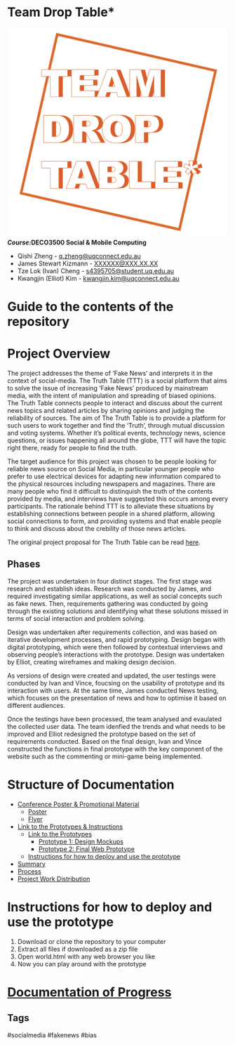 # Team Drop Table*
![team_logo](https://github.com/deco3500-2018/DROP-TABLE-star/blob/master/Team%20DROP%20TABLE.png)
<strong><i>Course:</i>DECO3500 Social & Mobile Computing</strong><br>
+ Qishi Zheng - q.zheng@uqconnect.edu.au
+ James Stewart Kizmann - XXXXXX@XXX.XX.XX
+ Tze Lok (Ivan) Cheng - s4395705@student.uq.edu.au
+ Kwangjin (Elliot) Kim - kwangjin.kim@uqconnect.edu.au

# Guide to the contents of the repository

# Project Overview

The project addresses the theme of ‘Fake News’ and interprets it in the context of social-media. The Truth Table (TTT) is a social platform that aims to solve the issue of increasing ‘Fake News’ produced by mainstream media, with the intent of manipulation and spreading of biased opinions. The Truth Table connects people to interact and discuss about the current news topics and related articles by sharing opinions and judging the reliability of sources. The aim of The Truth Table is to provide a platform for such users to work together and find the ‘Truth’, through mutual discussion and voting systems. Whether it’s political events, technology news, science questions, or issues happening all around the globe, TTT will have the topic right there, ready for people to find the truth. 

The target audience for this project was chosen to be people looking for reliable news source on Social Media, in particular younger people who prefer to use electrical devices for adapting new information compared to the physical resources including newspapers and magazines. There are many people who find it difficult to distinquish the truth of the contents provided by media, and interviews have suggested this occurs among every participants. The rationale behind TTT is to alleviate these situations by establishing  connections between people in a shared platform, allowing social connections to form, and providing systems and that enable people to think and discuss about the crebility of those news articles.

The original project proposal for The Truth Table can be read [here](https://github.com/deco3500-2018/DROP-TABLE-star/wiki/Proposal).

<h2>Phases</h2>
The project was undertaken in four distinct stages. 
The first stage was research and establish ideas. Research was conducted by James, and required investigating similar applications, as well as social concepts such as fake news. Then, requirements gathering was conducted by going through the existing solutions and identifying what these solutions missed in terms of social interaction and problem solving.  

Design was undertaken after requirements collection, and was based on iterative development processes, and rapid prototyping. Design began with digital prototyping, which were then followed by contextual interviews and observing people’s interactions with the prototype. Design was undertaken by Elliot, creating wireframes and making design decision.

As versions of design were created and updated, the user testings were conducted by Ivan and Vince, foucsing on the usability of prototype and its interaction with users. At the same time, James conducted News testing, which focuses on the presentation of news and how to optimise it based on different audiences. 

Once the testings have been processed, the team analysed and evaulated the collected user data. The team idenfied the trends and what needs to be improved and Elliot redesigned the prototype based on the set of requirements conducted. 
Based on the final design, Ivan and Vince constructed the functions in final prototype with the key component of the website such as the commenting or mini-game being implemented. 

# Structure of Documentation
- [Conference Poster & Promotional Material](https://github.com/deco3500-2018/DROP-TABLE-star/wiki/Documentation#conference-poster--promotional-material)
  - [Poster](https://github.com/deco3500-2018/DROP-TABLE-star/wiki/Documentation#poster)
  - [Flyer](https://github.com/deco3500-2018/DROP-TABLE-star/wiki/Documentation#flyers)
- [Link to the Prototypes & Instructions](https://github.com/deco3500-2018/DROP-TABLE-star/wiki/Documentation#link-to-the-prototype--instructions)
  - [Link to the Prototypes](https://github.com/deco3500-2018/DROP-TABLE-star/wiki/Documentation#links-to-the-prototypes)
    - [Prototype 1: Design Mockups](https://github.com/deco3500-2018/DROP-TABLE-star/wiki/Documentation#prototype-1-design-mockups)
    - [Prototype 2: Final Web Prototype](https://github.com/deco3500-2018/DROP-TABLE-star/wiki/Documentation#prototype-2-final-web-prototypes)
  - [Instructions for how to deploy and use the prototype](https://github.com/deco3500-2018/DROP-TABLE-star/wiki/Documentation#instructions-for-how-to-deploy-and-use-the-prototype)
- [Summary](https://github.com/deco3500-2018/DROP-TABLE-star/wiki/Documentation#summary)
- [Process](https://github.com/deco3500-2018/DROP-TABLE-star/wiki/Documentation#process)
- [Project Work Distribution](https://github.com/deco3500-2018/DROP-TABLE-star/wiki/Documentation#project-work-distributiony)

# Instructions for how to deploy and use the prototype
1. Download or clone the repository to your computer
2. Extract all files if downloaded as a zip file
3. Open world.html with any web browser you like
4. Now you can play around with the prototype

# [Documentation of Progress](https://github.com/deco3500-2018/DROP-TABLE-star/wiki)

<h2>Tags</h2>
#socialmedia #fakenews #bias
